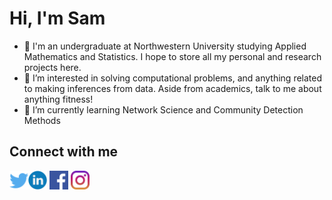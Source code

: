# Hi, I'm Sam
- 👋 I'm an undergraduate at Northwestern University studying Applied Mathematics and Statistics. I hope to store all my personal and research projects here.
- 👀 I’m interested in solving computational problems, and anything related to making inferences from data. Aside from academics, talk to me about anything fitness!
- 🌱 I’m currently learning Network Science and Community Detection Methods

## Connect with me
<a href = https://twitter.com/ChianSamuel><img src="https://github.com/samuelchian/samuelchian/blob/main/twitter.png" width=30></a><a href = https://www.linkedin.com/in/samuel-chian><img src="https://github.com/samuelchian/samuelchian/blob/main/linkedin.png" width=30></a>  <a href = https://www.facebook.com/samuelhgchian/><img src="https://github.com/samuelchian/samuelchian/blob/main/facebook.png" width=30></a>  <a href = https://www.facebook.com/samuelhgchian/><img src="https://github.com/samuelchian/samuelchian/blob/main/instagram.png" width=30></a>


<!---
samuelchian/samuelchian is a ✨ special ✨ repository because its `README.md` (this file) appears on your GitHub profile.
You can click the Preview link to take a look at your changes.
--->
